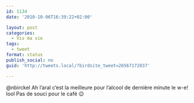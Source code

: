```yaml
---
id: 1134
date: '2010-10-06T16:39:22+02:00'

layout: post
categories:
  - Vis ma vie
tags:
  - tweet
format: status
publish_social: no
guid: 'http://tweets.local/?birdsite_tweet=26567172837'

---
```


@nbirckel Ah l’aral c’est la meilleure pour l’alcool de dernière minute le w-e! lool Pas de souci pour le café 😉